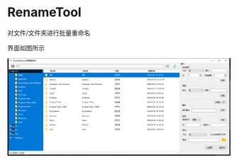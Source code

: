 # RenameTool
对文件/文件夹进行批量重命名

界面如图所示

![image](https://github.com/raozhihao/RenameTool/blob/master/Images/renameTool.png)
